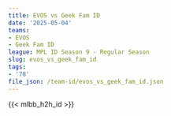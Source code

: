 ```yaml
---
title: EVOS vs Geek Fam ID
date: '2025-05-04'
teams:
- EVOS
- Geek Fam ID
league: MPL ID Season 9 - Regular Season
slug: evos_vs_geek_fam_id
tags:
- '78'
file_json: /team-id/evos_vs_geek_fam_id.json
---
```


{{< mlbb_h2h_id >}}
